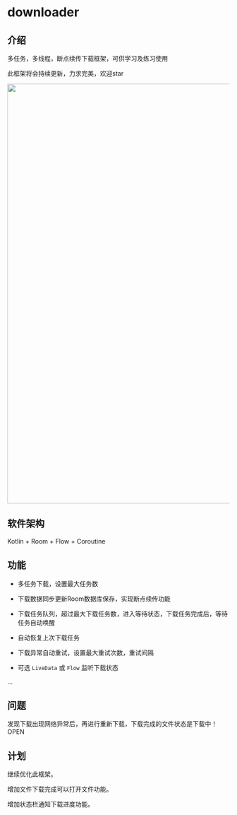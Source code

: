 # downloader

## 介绍

多任务，多线程，断点续传下载框架，可供学习及练习使用

此框架将会持续更新，力求完美，欢迎star

<p align="center">
  <img width="950" src="https://github.com/wuxaye/Xdownloader/tree/master/assets/Xdownload_logo.png" >
</p>

## 软件架构

Kotlin + Room + Flow + Coroutine


## 功能

- 多任务下载，设置最大任务数

- 下载数据同步更新Room数据库保存，实现断点续传功能

- 下载任务队列，超过最大下载任务数，进入等待状态，下载任务完成后，等待任务自动唤醒

- 自动恢复上次下载任务

- 下载异常自动重试，设置最大重试次数，重试间隔

- 可选 `LiveData` 或 `Flow` 监听下载状态

...

## 问题

发现下载出现网络异常后，再进行重新下载，下载完成的文件状态是下载中！OPEN

## 计划

继续优化此框架。

增加文件下载完成可以打开文件功能。

增加状态栏通知下载进度功能。



